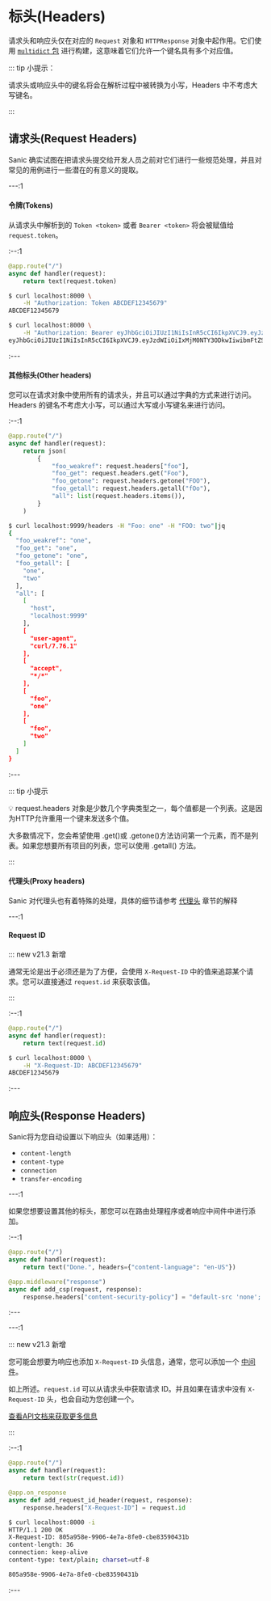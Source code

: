 # 标头(Headers)

请求头和响应头仅在对应的 `Request` 对象和 `HTTPResponse` 对象中起作用。它们使用 [`multidict` 包](https://multidict.readthedocs.io/en/stable/multidict.html#cimultidict) 进行构建，这意味着它们允许一个键名具有多个对应值。

::: tip 小提示：

请求头或响应头中的键名将会在解析过程中被转换为小写，Headers 中不考虑大写键名。

:::

## 请求头(Request Headers)

Sanic 确实试图在把请求头提交给开发人员之前对它们进行一些规范处理，并且对常见的用例进行一些潜在的有意义的提取。

---:1

#### 令牌(Tokens)

从请求头中解析到的 `Token <token>` 或者 `Bearer <token>` 将会被赋值给 `request.token`。

:--:1

```python
@app.route("/")
async def handler(request):
    return text(request.token)
```

```bash
$ curl localhost:8000 \
    -H "Authorization: Token ABCDEF12345679"
ABCDEF12345679
```
```bash
$ curl localhost:8000 \
    -H "Authorization: Bearer eyJhbGciOiJIUzI1NiIsInR5cCI6IkpXVCJ9.eyJzdWIiOiIxMjM0NTY3ODkwIiwibmFtZSI6IkpvaG4gRG9lIiwiaWF0IjoxNTE2MjM5MDIyfQ.SflKxwRJSMeKKF2QT4fwpMeJf36POk6yJV_adQssw5c"
eyJhbGciOiJIUzI1NiIsInR5cCI6IkpXVCJ9.eyJzdWIiOiIxMjM0NTY3ODkwIiwibmFtZSI6IkpvaG4gRG9lIiwiaWF0IjoxNTE2MjM5MDIyfQ.SflKxwRJSMeKKF2QT4fwpMeJf36POk6yJV_adQssw5c
```

:---

#### 其他标头(Other headers)

您可以在请求对象中使用所有的请求头，并且可以通过字典的方式来进行访问。Headers 的键名不考虑大小写，可以通过大写或小写键名来进行访问。

:--:1

```python
@app.route("/")
async def handler(request):
    return json(
        {
            "foo_weakref": request.headers["foo"],
            "foo_get": request.headers.get("Foo"),
            "foo_getone": request.headers.getone("FOO"),
            "foo_getall": request.headers.getall("fOo"),
            "all": list(request.headers.items()),
        }
    )
```

```bash
$ curl localhost:9999/headers -H "Foo: one" -H "FOO: two"|jq
{
  "foo_weakref": "one",
  "foo_get": "one",
  "foo_getone": "one",
  "foo_getall": [
    "one",
    "two"
  ],
  "all": [
    [
      "host",
      "localhost:9999"
    ],
    [
      "user-agent",
      "curl/7.76.1"
    ],
    [
      "accept",
      "*/*"
    ],
    [
      "foo",
      "one"
    ],
    [
      "foo",
      "two"
    ]
  ]
}
```

:---

::: tip 小提示

💡 request.headers 对象是少数几个字典类型之一，每个值都是一个列表。这是因为HTTP允许重用一个键来发送多个值。

大多数情况下，您会希望使用 .get()或 .getone()方法访问第一个元素，而不是列表。如果您想要所有项目的列表，您可以使用 .getall() 方法。

:::

#### 代理头(Proxy headers)

Sanic 对代理头也有着特殊的处理，具体的细节请参考 [代理头](/zh/guide/advanced/proxy-headers.md) 章节的解释

---:1

#### Request ID

::: new v21.3 新增

通常无论是出于必须还是为了方便，会使用 `X-Request-ID` 中的值来追踪某个请求。您可以直接通过 `request.id` 来获取该值。

:::

:--:1

```python
@app.route("/")
async def handler(request):
    return text(request.id)
```

```bash
$ curl localhost:8000 \
    -H "X-Request-ID: ABCDEF12345679"
ABCDEF12345679
```

:---

## 响应头(Response Headers)

Sanic将为您自动设置以下响应头（如果适用）：

- `content-length`
- `content-type`
- `connection`
- `transfer-encoding`

---:1

如果您想要设置其他的标头，那您可以在路由处理程序或者响应中间件中进行添加。

:--:1

```python
@app.route("/")
async def handler(request):
    return text("Done.", headers={"content-language": "en-US"})

@app.middleware("response")
async def add_csp(request, response):
    response.headers["content-security-policy"] = "default-src 'none'; script-src 'self'; connect-src 'self'; img-src 'self'; style-src 'self';base-uri 'self';form-action 'self'"
```

:---

---:1

::: new v21.3 新增

您可能会想要为响应也添加 `X-Request-ID` 头信息，通常，您可以添加一个 [中间件](middleware.md)。

如上所述。`request.id` 可以从请求头中获取请求 ID。并且如果在请求中没有 `X-Request-ID` 头，也会自动为您创建一个。

[查看API文档来获取更多信息](https://sanic.readthedocs.io/en/latest/sanic/api_reference.html#sanic.request.Request.id)

:::

:--:1

```python
@app.route("/")
async def handler(request):
    return text(str(request.id))

@app.on_response
async def add_request_id_header(request, response):
    response.headers["X-Request-ID"] = request.id
```

```bash
$ curl localhost:8000 -i
HTTP/1.1 200 OK
X-Request-ID: 805a958e-9906-4e7a-8fe0-cbe83590431b
content-length: 36
connection: keep-alive
content-type: text/plain; charset=utf-8

805a958e-9906-4e7a-8fe0-cbe83590431b
```

:---
